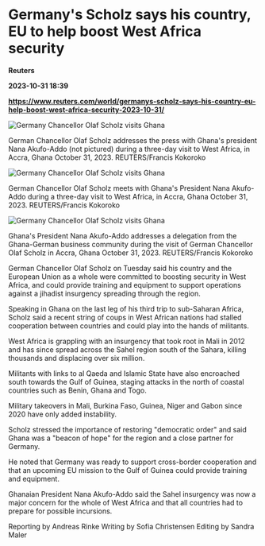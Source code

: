 # Germany's Scholz says his country, EU to help boost West Africa security
**Reuters**

**2023-10-31 18:39**

**https://www.reuters.com/world/germanys-scholz-says-his-country-eu-help-boost-west-africa-security-2023-10-31/**

![Germany Chancellor Olaf Scholz visits Ghana](https://www.reuters.com/resizer/F3J0dAEilnMP_8Nmp2qrPf_DCII=/1920x0/filters:quality(80)/cloudfront-us-east-2.images.arcpublishing.com/reuters/AEDVRW6U7NPVHFQVVPHDJTHVDI.jpg)

German Chancellor Olaf Scholz addresses the press with Ghana's president Nana Akufo-Addo (not pictured) during a three-day visit to West Africa, in Accra, Ghana October 31, 2023. REUTERS/Francis Kokoroko

![Germany Chancellor Olaf Scholz visits Ghana](https://www.reuters.com/resizer/UDXjwbj0MSEtbIRluSwSds0yjBo=/1920x0/filters:quality(80)/cloudfront-us-east-2.images.arcpublishing.com/reuters/SGDEPMTFWNPOLNHBJV4XVV27HQ.jpg)

German Chancellor Olaf Scholz meets with Ghana's President Nana Akufo-Addo during a three-day visit to West Africa, in Accra, Ghana October 31, 2023. REUTERS/Francis Kokoroko

![Germany Chancellor Olaf Scholz visits Ghana](https://www.reuters.com/resizer/TXEawM4eBrqje2ACgNOEBMO6sAM=/1920x0/filters:quality(80)/cloudfront-us-east-2.images.arcpublishing.com/reuters/KFTMOGIVRFL43IJN7RKPIZBY6Q.jpg)

Ghana's President Nana Akufo-Addo addresses a delegation from the Ghana-German business community during the visit of German Chancellor Olaf Scholz in Accra, Ghana October 31, 2023. REUTERS/Francis Kokoroko

German Chancellor Olaf Scholz on Tuesday said his country and the European Union as a whole were committed to boosting security in West Africa, and could provide training and equipment to support operations against a jihadist insurgency spreading through the region.

Speaking in Ghana on the last leg of his third trip to sub-Saharan Africa, Scholz said a recent string of coups in West African nations had stalled cooperation between countries and could play into the hands of militants.

West Africa is grappling with an insurgency that took root in Mali in 2012 and has since spread across the Sahel region south of the Sahara, killing thousands and displacing over six million.

Militants with links to al Qaeda and Islamic State have also encroached south towards the Gulf of Guinea, staging attacks in the north of coastal countries such as Benin, Ghana and Togo.

Military takeovers in Mali, Burkina Faso, Guinea, Niger and Gabon since 2020 have only added instability.

Scholz stressed the importance of restoring "democratic order" and said Ghana was a "beacon of hope" for the region and a close partner for Germany.

He noted that Germany was ready to support cross-border cooperation and that an upcoming EU mission to the Gulf of Guinea could provide training and equipment.

Ghanaian President Nana Akufo-Addo said the Sahel insurgency was now a major concern for the whole of West Africa and that all countries had to prepare for possible incursions.

Reporting by Andreas Rinke Writing by Sofia Christensen Editing by Sandra Maler